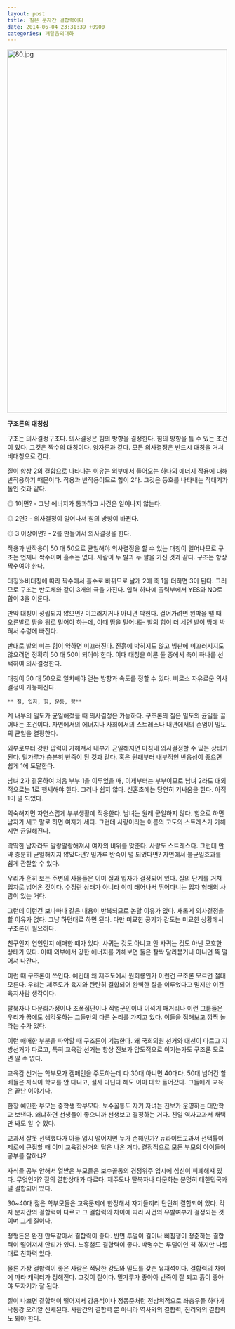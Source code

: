 ```yaml
---
layout: post
title: 질은 분자간 결합력이다
date: 2014-06-04 23:31:39 +0900
categories: 깨달음의대화
---
```

<img src="assets/attach/images/198/715/483/80.jpg" alt="80.jpg" width="501" height="827" />

  


  


**구조론의 대칭성** 

  


구조는 의사결정구조다. 의사결정은 힘의 방향을 결정한다. 힘의 방향을 틀 수 있는 조건이 있다. 그것은 짝수의 대칭이다. 양자론과 같다. 모든 의사결정은 반드시 대칭을 거쳐 비대칭으로 간다. 

  


질이 항상 2의 결합으로 나타나는 이유는 외부에서 들어오는 하나의 에너지 작용에 대해 반작용하기 때문이다. 작용과 반작용이므로 합이 2다. 그것은 등호를 나타내는 작대기가 둘인 것과 같다. 

  


◎ 1이면? - 그냥 에너지가 통과하고 사건은 일어나지 않는다.   
      
◎ 2면? - 의사결정이 일어나서 힘의 방향이 바뀐다.   
      
◎ 3 이상이면? - 2를 만들어서 의사결정을 한다. 

  


작용과 반작용이 50 대 50으로 균일해야 의사결정을 할 수 있는 대칭이 일어나므로 구조는 언제나 짝수이며 홀수는 없다. 사람이 두 발과 두 팔을 가진 것과 같다. 구조는 항상 짝수여야 한다.

  


대칭≫비대칭에 따라 짝수에서 홀수로 바뀌므로 날개 2에 축 1을 더하면 3이 된다. 그러므로 구조는 반도체와 같이 3개의 극을 가진다. 입력 하나에 출력부에서 YES와 NO로 합이 3을 이룬다.

  


만약 대칭이 성립되지 않으면? 미끄러지거나 아니면 박힌다. 걸어가려면 왼박을 뗄 때 오른발로 땅을 뒤로 밀어야 하는데, 이때 땅을 밀어내는 발의 힘이 더 세면 발이 땅에 박혀서 수렁에 빠진다.

  


반대로 발의 미는 힘이 약하면 미끄러진다. 진흙에 박히지도 않고 빙판에 미끄러지지도 않으려면 정확히 50 대 50이 되어야 한다. 이때 대칭을 이룬 둘 중에서 축이 하나를 선택하여 의사결정한다. 

  


대칭이 50 대 50으로 일치해야 걷는 방향과 속도를 정할 수 있다. 비로소 자유로운 의사결정이 가능해진다. 

  


  


 


    ** 질, 입자, 힘, 운동, 량**

  


계 내부의 밀도가 균일해졌을 때 의사결정은 가능하다. 구조론의 질은 밀도의 균일을 끌어내는 조건이다. 자연에서의 에너지나 사회에서의 스트레스나 내면에서의 존엄이 밀도의 균일을 결정한다. 

  


외부로부터 강한 압력이 가해져서 내부가 균일해지면 마침내 의사결정할 수 있는 상태가 된다. 밀가루가 충분히 반죽이 된 것과 같다. 혹은 원래부터 내부적인 반응성이 좋으면 쉽게 1에 도달한다. 

  


남녀 2가 결혼하여 처음 부부 1을 이루었을 때, 이제부터는 부부이므로 남녀 2라도 대외적으로는 1로 행세해야 한다. 그러나 쉽지 않다. 신혼초에는 당연히 기싸움을 한다. 아직 1이 덜 되었다. 

  


익숙해지면 자연스럽게 부부생활에 적응한다. 남녀는 원래 균일하지 않다. 힘으로 하면 남자가 세고 말로 하면 여자가 세다. 그런데 사랑이라는 이름의 고도의 스트레스가 가해지면 균일해진다. 

  


딱딱한 남자라도 말랑말랑해져서 여자의 비위를 맞춘다. 사랑도 스트레스다. 그런데 만약 충분히 균일해지지 않았다면? 밀가루 반죽이 덜 되었다면? 자연에서 불균일효과를 쉽게 관찰할 수 있다. 

  


우리가 흔히 보는 주변의 사물들은 이미 질과 입자가 결정되어 있다. 질의 단계를 거쳐 입자로 넘어온 것이다. 수정란 상태가 아니라 이미 태어나서 뛰어다니는 입자 형태의 사람이 있는 거다.

  


그런데 이런건 보나마나 같은 내용이 반복되므로 논할 이유가 없다. 새롭게 의사결정을 할 이유가 없다. 그냥 하던대로 하면 된다. 다만 미묘한 공기가 감도는 미묘한 상황에서 구조론이 필요하다.

  


친구인지 연인인지 애매한 때가 있다. 사귀는 것도 아니고 안 사귀는 것도 아닌 모호한 상태가 있다. 이때 외부에서 강한 에너지를 가해보면 둘은 찰싹 달라붙거나 아니면 뚝 떨어져 나간다. 

  


이런 때 구조론이 쓰인다. 예컨대 왜 제주도에서 원희룡인가 이런건 구조론 모르면 절대 모른다. 우리는 제주도가 육지와 탄탄히 결합되어 완벽한 질을 이루었다고 믿지만 이건 육지사람 생각이다.

  


탈북자나 다문화가정이나 조폭집단이나 직업군인이나 이석기 패거리나 이런 그룹들은 우리가 꿈에도 생각못하는 그들만의 다른 논리를 가지고 있다. 이들을 접해보고 깜짝 놀라는 수가 있다. 

  


이런 애매한 부분을 파악할 때 구조론이 기능한다. 왜 국회의원 선거와 대선이 다르고 지방선거가 다르고, 특히 교육감 선거는 항상 진보가 압도적으로 이기는가도 구조론 모르면 알 수 없다. 

  


교육감 선거는 학부모가 캠페인을 주도하는데 다 30대 아니면 40대다. 50대 넘어간 할배들은 자식이 학교를 안 다니고, 설사 다닌다 해도 이미 대학 들어갔다. 그들에게 교육은 끝난 이야기다.

  


한창 예민한 부모는 중학생 학부모다. 보수꼴통도 자기 자녀는 진보가 운영하는 대안학교 보낸다. 왜냐하면 선생들이 좋으니까 선생보고 결정하는 거다. 친일 역사교과서 채택만 봐도 알 수 있다.

  


교과서 잘못 선택했다가 아들 입시 떨어지면 누가 손해인가? 뉴라이트교과서 선택률이 제로에 근접할 때 이미 교육감선거의 답은 나온 거다. 결정적으로 모든 부모의 아이들이 공부를 잘하냐?

  


자식들 공부 안해서 열받은 부모들은 보수꼴통의 경쟁위주 입시에 심신이 피폐해져 있다. 무엇인가? 질의 결합상태가 다르다. 제주도나 탈북자나 다문화는 분명히 대한민국과 덜 결합되어 있다.

  


30~40대 젊은 학부모들은 교육문제에 한정해서 자기들끼리 단단히 결합되어 있다. 각자 분자간의 결합력이 다르고 그 결합력의 차이에 따라 사건의 유발여부가 결정되는 것이며 그게 질이다. 

  


정형돈은 완전 만두같아서 결합력이 좋다. 반면 투덜이 길이나 삐침쟁이 정준하는 결합력이 떨어져서 안티가 있다. 노홍철도 결합력이 좋다. 박명수는 투덜이인 척 하지만 나름대로 친화력 있다.

  


물론 가장 결합력이 좋은 사람은 적당한 강도와 밀도를 갖춘 유재석이다. 결합력의 차이에 따라 캐릭터가 정해진다. 그것이 질이다. 밀가루가 좋아야 반죽이 잘 되고 흙이 좋아야 도자기가 잘 된다.

  


질이 나쁘면 결합력이 떨어져서 강용석이나 정몽준처럼 전방위적으로 좌충우돌 하다가 낙동강 오리알 신세된다. 사람간의 결합력 뿐 아니라 역사와의 결합력, 진리와의 결합력도 봐야 한다.

